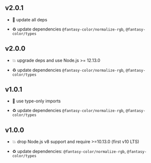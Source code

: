 ## v2.0.1

* 🐞 update all deps

* ♻️ update dependencies `@fantasy-color/normalize-rgb`, `@fantasy-color/types`

## v2.0.0

* 💥 upgrade deps and use Node.js >= 12.13.0

* ♻️ update dependencies `@fantasy-color/normalize-rgb`, `@fantasy-color/types`

## v1.0.1

* 🐞 use type-only imports

* ♻️ update dependencies `@fantasy-color/normalize-rgb`, `@fantasy-color/types`

## v1.0.0

* 💥 drop Node.js v8 support and require >=10.13.0 (first v10 LTS)

* ♻️ update dependencies: `@fantasy-color/normalize-rgb`, `@fantasy-color/types`
